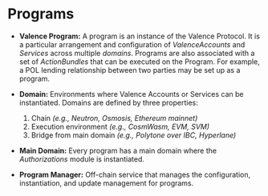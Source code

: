 # Programs

- **Valence Program:** A program is an instance of the Valence Protocol. It is a particular arrangement and configuration of _ValenceAccounts_ and _Services_ across multiple _domains_. Programs are also associated with a set of _ActionBundles_ that can be executed on the Program. For example, a POL lending relationship between two parties may be set up as a program.

- **Domain:** Environments where Valence Accounts or Services can be instantiated. Domains are defined by three properties:
  1. Chain _(e.g., Neutron, Osmosis, Ethereum mainnet)_
  2. Execution environment _(e.g., CosmWasm, EVM, SVM)_
  3. Bridge from main domain _(e.g., Polytone over IBC, Hyperlane)_
- **Main Domain:** Every program has a main domain where the _Authorizations_ module is instantiated.

- **Program Manager:** Off-chain service that manages the configuration, instantiation, and update management for programs.
